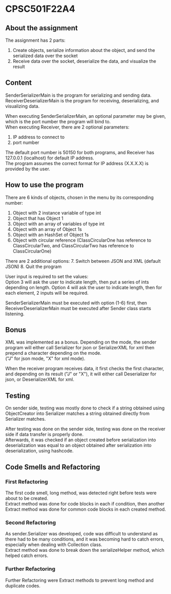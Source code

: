 # CPSC501F22A4



## About the assignment

The assignment has 2 parts:
1. Create objects, serialize information about the object, and send the serialized data over the socket
2. Receive data over the socket, deserialize the data, and visualize the result

## Content

SenderSerializerMain is the program for serializing and sending data.\
ReceiverDeserializerMain is the program for receiving, deserializing, and visualizing data.

When executing SenderSerializerMain, an optional parameter may be given, which
is the port number the program will bind to.\
When executing Receiver, there are 2 optional parameters:
1. IP address to connect to
2. port number

The default port number is 50150 for both programs, and
Receiver has 127.0.0.1 (localhost) for default IP address.\
The program assumes the correct format for IP address (X.X.X.X) 
is provided by the user.

## How to use the program

There are 6 kinds of objects, chosen in the menu by its corresponding number:
1. Object with 2 instance variable of type int
2. Object that has Object 1
3. Object with an array of variables of type int
4. Object with an array of Object 1s
5. Object with an HashSet of Object 1s
6. Object with circular reference (ClassCircularOne has reference to ClassCircularTwo, 
and ClassCircularTwo has reference to ClassCircularOne)

There are 2 additional options:
7. Switch between JSON and XML (default JSON)
8. Quit the program

User input is required to set the values:\
Option 3 will ask the user to indicate length, then put a series of ints depending on length.
Option 4 will ask the user to indicate length, then for each element, 2 inputs will be required.

SenderSerializerMain must be executed with option (1-6) first, then ReceiverDeserializerMain must be executed
after Sender class starts listening.

## Bonus

XML was implemented as a bonus. Depending on the mode, the sender program will either
call Serializer for json or SerializerXML for xml then 
prepend a character depending on the mode.\
("J" for json mode, "X" for xml mode).

When the receiver program receives data, it first checks the first character, and depending on its result
("J" or "X"), it will either call Deserializer for json, or DeserializerXML for xml.

## Testing

On sender side, testing was mostly done to check if a string obtained 
using ObjectCreator into Serializer matches a string obtained 
directly from Serializer matches.

After testing was done on the sender side, testing was done on the receiver side
if data transfer is properly done.\
Afterwards, it was checked if an object created before serialization into deserialization
was equal to an object obtained after serialization into deserialization,
using hashcode.

## Code Smells and Refactoring

### First Refactoring

The first code smell, long method, was detected right before tests were about to be created.\
Extract method was done for code blocks in each if condition, then another Extract method was done
for common code blocks in each created method.

### Second Refactoring

As sender.Serializer was developed, code was difficult to understand as there had to be many conditions,
and it was becoming hard to catch errors, especially when dealing with Collection class.\
Extract method was done to break down the serializeHelper method, which helped catch errors.

### Further Refactoring

Further Refactoring were Extract methods to prevent long method and duplicate codes.

